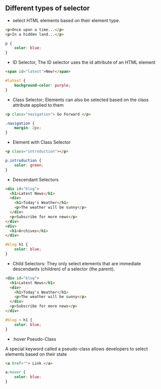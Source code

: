 
## Different types of selector

* select HTML elements based on their element type.

```html
<p>Once upon a time...</p>
<p>In a hidden land...</p>
```

```css
p {
    color: blue;
}
```

* ID Selector, The ID selector uses the id attribute of an HTML element

```html
​<span id="latest">New!</span>
```

```css
#latest {
    background-color: purple;
}
```

* Class Selector; Elements can also be selected based on the class attribute applied to them

```html
<p class="navigation"> Go Forward </p>
```

```css
.navigation {
    margin: 2px;
}
```

* Element with Class Selector

```html
<p class="introduction"></p>
```

```css
p.introduction {
    color: green;
}
```


* Descendant Selectors

```html
<div id="blog">
  <h1>Latest News</h1>
  <div>
    <h1>Today's Weather</h1>
    <p>The weather will be sunny</p>
  </div>
  <p>Subscribe for more news</p>
</div>
<div>
  <h1>Archives</h1>
</div>
```

```css
#blog h1 {
    color: blue;
}
```

* Child Selectors: They only select elements that are immediate descendants (children) of a selector (the parent).

```html
<div id="blog">
  <h1>Latest News</h1>
  <div>
    <h1>Today's Weather</h1>
    <p>The weather will be sunny</p>
  </div>
  <p>Subscribe for more news</p>
</div>
```

```css
#blog > h1 {
    color: blue;
}
```

* :hover Pseudo-Class

A special keyword called a pseudo-class allows developers to select elements based on their state


```html
<a href=""> Link </a>

```

```css
a:hover {
    color: blue;
}

```

